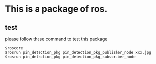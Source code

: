 # This is a package of ros.

## test
please follow these command to test this package
```shell
$roscore
$rosrun pin_detection_pkg pin_detection_pkg_publisher_node xxx.jpg
$rosrun pin_detection_pkg pin_detection_pkg_subscriber_node
```